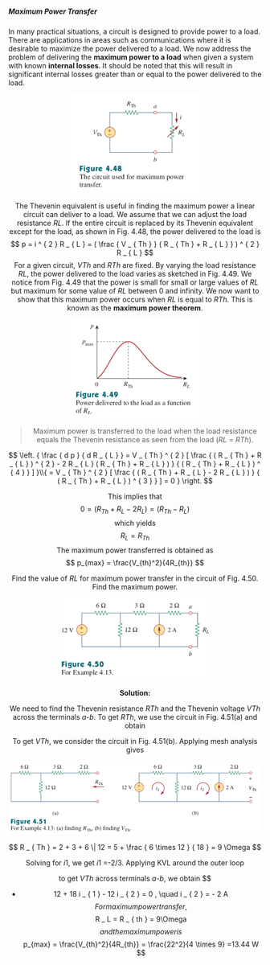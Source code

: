 ##### Maximum Power Transfer

In many practical situations, a circuit is designed to provide power to a load. There are applications in areas such as communications where it is desirable to maximize the power delivered to a load. We now address the problem of delivering the **maximum power to a load** when given a system with known **internal losses**. It should be noted that this will result in significant internal losses greater than or equal to the power delivered to the load.

<div align=center><img src="Figure 4.48.png" style="zoom:60%;" />

The Thevenin equivalent is useful in finding the maximum power a linear circuit can deliver to a load. We assume that we can adjust the load resistance *RL*. If the entire circuit is replaced by its Thevenin equivalent except for the load, as shown in Fig. 4.48, the power delivered to the load is
$$
p = i ^ { 2 } R _ { L } = ( \frac { V _ { Th } } { R _ { Th } + R _ { L } } ) ^ { 2 } R _ { L }
$$
For a given circuit, *VTh* and *RTh* are fixed. By varying the load resistance *RL*, the power delivered to the load varies as sketched in Fig. 4.49. We notice from Fig. 4.49 that the power is small for small or large values of *RL* but maximum for some value of *RL* between 0 and infinity. We now want to show that this maximum power occurs when *RL* is equal to *RTh*. This is known as the **maximum power theorem**.

<div align=center><img src="Figure 4.49.png" style="zoom:60%;" />

> Maximum power is transferred to the load when the load resistance equals the Thevenin resistance as seen from the load (*RL* = *RTh*).

$$
\left. { \frac { d p } { d R _ { L } } = V _ { Th } ^ { 2 } [ \frac { ( R _ { Th } + R _ { L } ) ^ { 2 } - 2 R _ { L } ( R _ { Th } + R _ { L } ) } { ( R _ { Th } + R _ { L } ) ^ { 4 } } ] }\\{ = V _ { Th } ^ { 2 } [ \frac { ( R _ { Th } + R _ { L } - 2 R _ { L } ) } { ( R _ { Th } + R _ { L } ) ^ { 3 } } ] = 0 } \right.
$$

This implies that
$$
0 = ( R _ { Th } + R _ { L } - 2 R _ { L } ) = ( R _ { Th } - R _ { L } )
$$
which yields
$$
R _ { L } = R _ { Th }
$$
The maximum power transferred is obtained as
$$
p_{max} = \frac{V_{th}^2}{4R_{th}}
$$


Find the value of *RL* for maximum power transfer in the circuit of Fig. 4.50. Find the maximum power.

<div align=center><img src="Figure 4.50.png" style="zoom:60%;" />

**Solution:**

We need to find the Thevenin resistance *RTh* and the Thevenin voltage *VTh* across the terminals *a*-*b.* To get *RTh*, we use the circuit in Fig. 4.51(a) and obtain

To get *VTh*, we consider the circuit in Fig. 4.51(b). Applying mesh analysis gives

<div align=center><img src="Figure 4.51.png" style="zoom:60%;" />

$$
R _ { Th } = 2 + 3 + 6 \| 12 = 5 + \frac { 6 \times 12 } { 18 } = 9 \Omega
$$

Solving for *i*1, we get *i*1 =-2/3. Applying KVL around the outer loop

to get *VTh* across terminals *a*-*b*, we obtain
$$
- 12 + 18 i _ { 1 } - 12 i _ { 2 } = 0 , \quad i _ { 2 } = - 2 A
$$
For maximum power transfer,
$$
R _ L  =  R _ { th } = 9\Omega
$$
and the maximum power is
$$
p_{max} = \frac{V_{th}^2}{4R_{th}} = \frac{22^2}{4 \times 9} =13.44 W
$$
